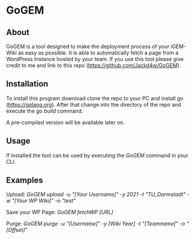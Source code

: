 # GoGEM

## About

GoGEM is a tool designed to make the deployment process of your iGEM-Wiki as easy as possible.
It is able to automatically fetch a page from a WordPress Instance hosted by your team. If you use this tool please give credit to me and link to this repo (https://github.com/Jackd4w/GoGEM).

## Installation

To install this program download clone the repo to your PC and install go (https://golang.org). After that change into the directory of the repo and execute the _go build_ command.

A pre-compiled version will be available later on.

## Usage

If installed the tool can be used by executing the _GoGEM_ command in your CLI.

## Examples

Upload: _GoGEM upload -u "[Your Username]" -y 2021 -t "TU_Darmstadt" -w "[Your WP Wiki]" -o "test"_

Save your WP Page: _GoGEM fetchWP [URL]_

Purge: _GoGEM purge -u "[Username]" -y [Wiki Year] -t "[Teamname]" -o "[Offset]"_
